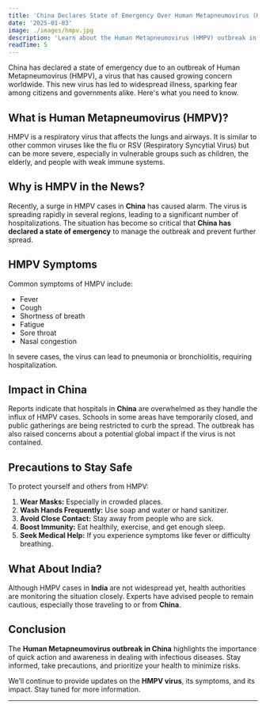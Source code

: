 ```yaml
---
title: 'China Declares State of Emergency Over Human Metapneumovirus (HMPV): What You Need to Know'
date: '2025-01-03'
image: ./images/hmpv.jpg
description: 'Learn about the Human Metapneumovirus (HMPV) outbreak in China, its symptoms, impact, and precautions. Understand the situation as China declares a state of emergency.'
readTime: 5
---
```


China has declared a state of emergency due to an outbreak of Human Metapneumovirus (HMPV), a virus that has caused growing concern worldwide. This new virus has led to widespread illness, sparking fear among citizens and governments alike. Here's what you need to know.

## **What is Human Metapneumovirus (HMPV)?**

HMPV is a respiratory virus that affects the lungs and airways. It is similar to other common viruses like the flu or RSV (Respiratory Syncytial Virus) but can be more severe, especially in vulnerable groups such as children, the elderly, and people with weak immune systems.

## **Why is HMPV in the News?**

Recently, a surge in HMPV cases in **China** has caused alarm. The virus is spreading rapidly in several regions, leading to a significant number of hospitalizations. The situation has become so critical that **China has declared a state of emergency** to manage the outbreak and prevent further spread.

## **HMPV Symptoms**

Common symptoms of HMPV include:

- Fever
- Cough
- Shortness of breath
- Fatigue
- Sore throat
- Nasal congestion

In severe cases, the virus can lead to pneumonia or bronchiolitis, requiring hospitalization.

## **Impact in China**

Reports indicate that hospitals in **China** are overwhelmed as they handle the influx of HMPV cases. Schools in some areas have temporarily closed, and public gatherings are being restricted to curb the spread. The outbreak has also raised concerns about a potential global impact if the virus is not contained.

## **Precautions to Stay Safe**

To protect yourself and others from HMPV:

1. **Wear Masks:** Especially in crowded places.
2. **Wash Hands Frequently:** Use soap and water or hand sanitizer.
3. **Avoid Close Contact:** Stay away from people who are sick.
4. **Boost Immunity:** Eat healthily, exercise, and get enough sleep.
5. **Seek Medical Help:** If you experience symptoms like fever or difficulty breathing.

## **What About India?**

Although HMPV cases in **India** are not widespread yet, health authorities are monitoring the situation closely. Experts have advised people to remain cautious, especially those traveling to or from **China**.

## **Conclusion**

The **Human Metapneumovirus outbreak in China** highlights the importance of quick action and awareness in dealing with infectious diseases. Stay informed, take precautions, and prioritize your health to minimize risks.

We’ll continue to provide updates on the **HMPV virus**, its symptoms, and its impact. Stay tuned for more information.

---
